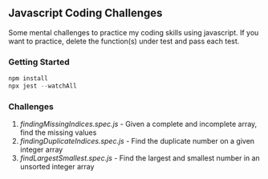 Javascript Coding Challenges
---
Some mental challenges to practice my coding skills using javascript. If you want to practice, delete the function(s) under test and pass each test.

### Getting Started
```javascript
npm install
npx jest --watchAll
```
### Challenges
1. *findingMissingIndices.spec.js* - Given a complete and incomplete array, find the missing values
2. *findingDuplicateIndices.spec.js* - Find the duplicate number on a given integer array
3. *findLargestSmallest.spec.js* - Find the largest and smallest number in an unsorted integer array
